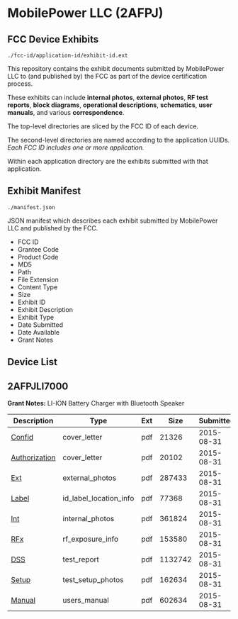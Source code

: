 # MobilePower LLC (2AFPJ)
## FCC Device Exhibits

```
./fcc-id/application-id/exhibit-id.ext
```

This repository contains the exhibit documents submitted by MobilePower LLC to (and published by) the FCC as part of the device certification process.

These exhibits can include **internal photos**, **external photos**, **RF test reports**, **block diagrams**, **operational descriptions**, **schematics**, **user manuals**, and various **correspondence**.

The top-level directories are sliced by the FCC ID of each device.

The second-level directories are named according to the application UUIDs. *Each FCC ID includes one or more application.*

Within each application directory are the exhibits submitted with that application. 

## Exhibit Manifest

```
./manifest.json
```

JSON manifest which describes each exhibit submitted by MobilePower LLC and published by the FCC.

- FCC ID
- Grantee Code
- Product Code
- MD5
- Path
- File Extension
- Content Type
- Size
- Exhibit ID
- Exhibit Description
- Exhibit Type
- Date Submitted
- Date Available
- Grant Notes

## Device List
## 2AFPJLI7000
**Grant Notes:** LI-ION Battery Charger with Bluetooth Speaker

| Description | Type | Ext | Size | Submitted | Available |
| ----------- | ---- | --- | ---- | --------- | --------- |
| [Confid](2AFPJLI7000/5256764106e572de7d82ad7ba4f379f4/2733397.pdf) | cover_letter | pdf | 21326 | 2015-08-31 | 2015-08-31 |
| [Authorization](2AFPJLI7000/5256764106e572de7d82ad7ba4f379f4/2733398.pdf) | cover_letter | pdf | 20102 | 2015-08-31 | 2015-08-31 |
| [Ext](2AFPJLI7000/5256764106e572de7d82ad7ba4f379f4/2733399.pdf) | external_photos | pdf | 287433 | 2015-08-31 | 2015-08-31 |
| [Label](2AFPJLI7000/5256764106e572de7d82ad7ba4f379f4/2733403.pdf) | id_label_location_info | pdf | 77368 | 2015-08-31 | 2015-08-31 |
| [Int](2AFPJLI7000/5256764106e572de7d82ad7ba4f379f4/2733402.pdf) | internal_photos | pdf | 361824 | 2015-08-31 | 2015-08-31 |
| [RFx](2AFPJLI7000/5256764106e572de7d82ad7ba4f379f4/2733401.pdf) | rf_exposure_info | pdf | 153580 | 2015-08-31 | 2015-08-31 |
| [DSS](2AFPJLI7000/5256764106e572de7d82ad7ba4f379f4/2733400.pdf) | test_report | pdf | 1132742 | 2015-08-31 | 2015-08-31 |
| [Setup](2AFPJLI7000/5256764106e572de7d82ad7ba4f379f4/2733404.pdf) | test_setup_photos | pdf | 162634 | 2015-08-31 | 2015-08-31 |
| [Manual](2AFPJLI7000/5256764106e572de7d82ad7ba4f379f4/2733405.pdf) | users_manual | pdf | 602634 | 2015-08-31 | 2015-08-31 |
